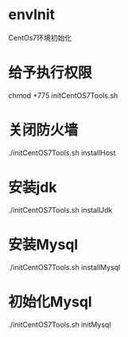 # envInit
CentOs7环境初始化

# 给予执行权限
chmod +775 initCentOS7Tools.sh
# 关闭防火墙
./initCentOS7Tools.sh installHost
# 安装jdk
./initCentOS7Tools.sh installJdk
# 安装Mysql
./initCentOS7Tools.sh installMysql
# 初始化Mysql
./initCentOS7Tools.sh initMysql